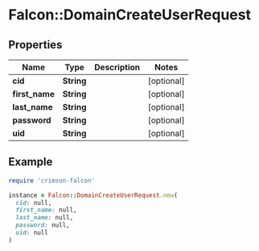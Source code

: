 # Falcon::DomainCreateUserRequest

## Properties

| Name | Type | Description | Notes |
| ---- | ---- | ----------- | ----- |
| **cid** | **String** |  | [optional] |
| **first_name** | **String** |  | [optional] |
| **last_name** | **String** |  | [optional] |
| **password** | **String** |  | [optional] |
| **uid** | **String** |  | [optional] |

## Example

```ruby
require 'crimson-falcon'

instance = Falcon::DomainCreateUserRequest.new(
  cid: null,
  first_name: null,
  last_name: null,
  password: null,
  uid: null
)
```

